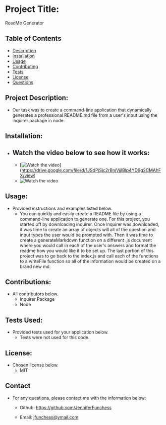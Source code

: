 # Project Title:

ReadMe Generator

## Table of Contents

- [Description](#description)
- [Installation](#installation)
- [Usage](#usage)
- [Contributing](#contributing)
- [Tests](#tests)
- [License](#license)
- [Questions](#questions)

## Project Description:

- Our task was to create a command-line application that dynamically generates a professional README.md file from a user's input using the inquirer package in node.

## Installation:

- ## Watch the video below to see how it works:
  - [![Watch the video](video.png)] (https://drive.google.com/file/d/1JSdPjSjc2rBnjVjjlBlp4YD9g2CMAhFX/view)
  - ![Watch the video](ReadMeGenerator.gif)

## Usage:

- Provided instructions and examples listed below.
  - You can quickly and easily create a README file by using a command-line application to generate one. For this project, you started off by downloading inquirer. Once Inquirer was downloaded, it was time to create an array of objects will all of the question and input types the user would be prompted with. Then it was time to create a generateMarkdown function on a different .js document where you would call in each of the user's answers and format the readme how you would like it to be set up. The last portion of this project was to go back to the index.js and call each of the functions to a writeFile function so all of the information would be created on a brand new md.

## Contributions:

- All contributors below.
  - Inquirer Package
  - Node

## Tests Used:

- Provided tests used for your application below.
  - Tests were not used for this code.

## License:

- Chosen license below.
  - MIT

## Contact

- For any questions, please contact me with the information below:

  - Github: https://github.com/JenniferFunchess

  - Email: jfunchess@ymail.com
